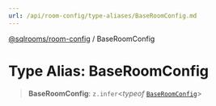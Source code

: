 ```yaml
---
url: /api/room-config/type-aliases/BaseRoomConfig.md
---
```

[@sqlrooms/room-config](../index.md) / BaseRoomConfig

# Type Alias: BaseRoomConfig

> **BaseRoomConfig**: `z.infer`<*typeof* [`BaseRoomConfig`](../variables/BaseRoomConfig.md)>
